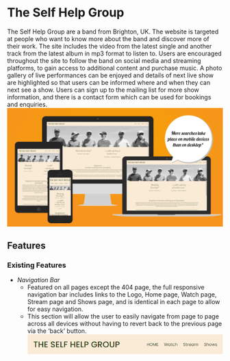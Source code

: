 # The Self Help Group
The Self Help Group are a band from Brighton, UK. The website is targeted at people who want to know more about the band and discover more of their work. The site includes the video from the latest single and another track from the latest album in mp3 format to listen to. Users are encouraged throughout the site to follow the band on social media and streaming platforms, to gain access to additional content and purchase music. A photo gallery of live performances can be enjoyed and details of next live show are highlighted so that users can be informed where and when they can next see a show. Users can sign up to the mailing list for more show information, and there is a contact form which can be used for bookings and enquiries.
![Responsive Mockup](assets/documents/responsive.png)
## Features
### Existing Features
- _Navigation Bar_
    - Featured on all pages except the 404 page, the full responsive navigation bar includes links to the Logo, Home page, Watch page, Stream page and Shows page, and is identical in each page to allow for easy navigation.
    - This section will allow the user to easily navigate from page to page across all devices without having to revert back to the previous page via the ‘back’ button.
![Navigation Bar](assets/documents/navbar.png)